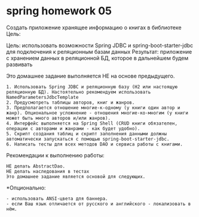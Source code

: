 # spring homework 05

Создать приложение хранящее информацию о книгах в библиотеке
Цель:

Цель: использовать возможности Spring JDBC и spring-boot-starter-jdbc для подключения к реляционным базам данных
Результат: приложение с хранением данных в реляционной БД, которое в дальнейшем будем развивать

Это домашнее задание выполняется НЕ на основе предыдущего.

    1. Использовать Spring JDBC и реляционную базу (H2 или настоящую реляционную БД). Настоятельно рекомендуем использовать NamedParametersJdbcTemplate
    2. Предусмотреть таблицы авторов, книг и жанров.
    3. Предполагается отношение многие-к-одному (у книги один автор и жанр). Опциональное усложнение - отношения многие-ко-многим (у книги может быть много авторов и/или жанров).
    4. Интерфейс выполняется на Spring Shell (CRUD книги обязателен, операции с авторами и жанрами - как будет удобно).
    5. Скрипт создания таблиц и скрипт заполнения данными должны автоматически запускаться с помощью spring-boot-starter-jdbc.
    6. Написать тесты для всех методов DAO и сервиса работы с книгами.
    
Рекомендации к выполнению работы:

    НЕ делать AbstractDao.
    НЕ делать наследования в тестах
    Это домашнее задание является основой для следующих.




*Опционально:

    - использовать ANSI-цвета для баннера.
    - если Ваш язык отличается от русского и английского - локализовать в нём.